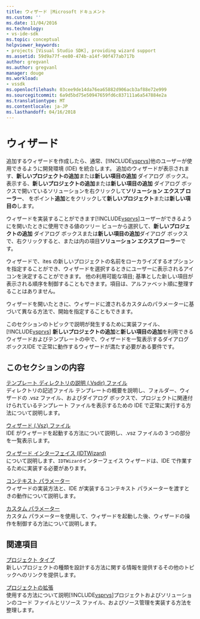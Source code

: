 ```yaml
---
title: ウィザード |Microsoft ドキュメント
ms.custom: ''
ms.date: 11/04/2016
ms.technology:
- vs-ide-sdk
ms.topic: conceptual
helpviewer_keywords:
- projects [Visual Studio SDK], providing wizard support
ms.assetid: 59d9a77f-ee80-474b-a14f-90f477ab717b
author: gregvanl
ms.author: gregvanl
manager: douge
ms.workload:
- vssdk
ms.openlocfilehash: 03cee9de14da76ea65882d906acb3af88e72e999
ms.sourcegitcommit: 6a9d5bd75e50947659fd6c837111a6a547884e2a
ms.translationtype: MT
ms.contentlocale: ja-JP
ms.lasthandoff: 04/16/2018
---
```

# <a name="wizards"></a>ウィザード
追加するウィザードを作成したら、通常、[!INCLUDE[vsprvs](../../code-quality/includes/vsprvs_md.md)]他のユーザーが使用できるように開発環境 (IDE) を統合します。 追加のウィザードが表示されます、**新しいプロジェクトの追加**または**新しい項目の追加** ダイアログ ボックス。 表示する、**新しいプロジェクトの追加**または**新しい項目の追加** ダイアログ ボックスで開いているソリューションを右クリックして**ソリューション エクスプ ローラー**、 をポイント**追加**とをクリックして**新しいプロジェクト**または**新しい項目の**します。  
  
 ウィザードを実装することができます[!INCLUDE[vsprvs](../../code-quality/includes/vsprvs_md.md)]ユーザーができるようにを開いたときに使用できる値のツリー ビューから選択して、**新しいプロジェクトの追加** ダイアログ ボックスまたは**新しい項目の追加**ダイアログ ボックスで、右クリックすると、または内の項目**ソリューション エクスプ ローラー**です。  
  
 ウィザードで、ites の新しいプロジェクトの名前をローカライズするオプションを指定することができ、ウィザードを選択するときにユーザーに表示されるアイコンを決定することができます。 他の利用可能な項目; 基準とした新しい項目が表示される順序を制御することもできます。項目は、アルファベット順に整理することはありません。  
  
 ウィザードを開いたときに、ウィザードに渡されるカスタムのパラメーターに基づいて異なる方法で、開始を指定することもできます。  
  
 このセクションのトピックで説明が発生するために実装ファイル、 [!INCLUDE[vsprvs](../../code-quality/includes/vsprvs_md.md)] **新しいプロジェクトの追加**と**新しい項目の追加**を利用できるウィザードおよびテンプレートの中で、ウィザードを一覧表示するダイアログ ボックスIDE で正常に動作するウィザードが満たす必要がある要件です。  
  
## <a name="in-this-section"></a>このセクションの内容  
 [テンプレート ディレクトリの説明 (.Vsdir) ファイル](../../extensibility/internals/template-directory-description-dot-vsdir-files.md)  
 ディレクトリの記述ファイル テンプレートの概要を説明し、フォルダー、ウィザードの .vsz ファイル、およびダイアログ ボックスで、プロジェクトに関連付けられているテンプレート ファイルを表示するための IDE で正常に実行する方法について説明します。  
  
 [ウィザード (.Vsz) ファイル](../../extensibility/internals/wizard-dot-vsz-file.md)  
 IDE がウィザードを起動する方法について説明し、.vsz ファイルの 3 つの部分を一覧表示します。  
  
 [ウィザード インターフェイス (IDTWizard)](../../extensibility/internals/wizard-interface-idtwizard.md)  
 について説明します、`IDTWizard`インターフェイス ウィザードは、IDE で作業するために実装する必要があります。  
  
 [コンテキスト パラメーター](../../extensibility/internals/context-parameters.md)  
 ウィザードの実装方法と、IDE が実装するコンテキスト パラメーターを渡すときの動作について説明します。  
  
 [カスタム パラメーター](../../extensibility/internals/custom-parameters.md)  
 カスタム パラメーターを使用して、ウィザードを起動した後、ウィザードの操作を制御する方法について説明します。  
  
## <a name="related-sections"></a>関連項目  
 [プロジェクト タイプ](../../extensibility/internals/project-types.md)  
 新しいプロジェクトの種類を設計する方法に関する情報を提供するその他のトピックへのリンクを提供します。  
  
 [プロジェクトの拡張](../../extensibility/extending-projects.md)  
 使用する方法について説明[!INCLUDE[vsprvs](../../code-quality/includes/vsprvs_md.md)]プロジェクトおよびソリューションのコード ファイルとリソース ファイル、およびソース管理を実装する方法を整理します。